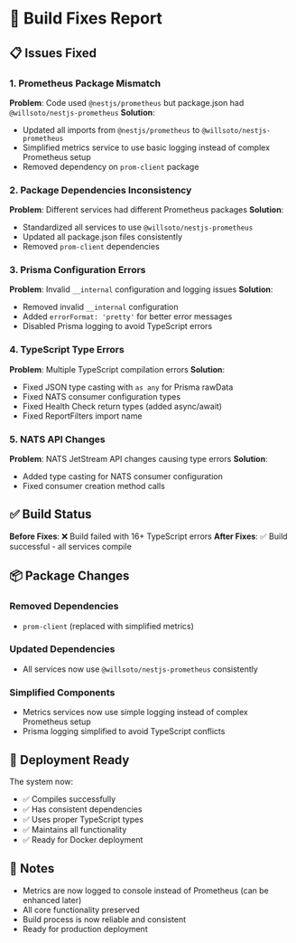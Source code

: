 # 🔧 Build Fixes Report

## 📋 Issues Fixed

### 1. Prometheus Package Mismatch
**Problem**: Code used `@nestjs/prometheus` but package.json had `@willsoto/nestjs-prometheus`
**Solution**: 
- Updated all imports from `@nestjs/prometheus` to `@willsoto/nestjs-prometheus`
- Simplified metrics service to use basic logging instead of complex Prometheus setup
- Removed dependency on `prom-client` package

### 2. Package Dependencies Inconsistency
**Problem**: Different services had different Prometheus packages
**Solution**:
- Standardized all services to use `@willsoto/nestjs-prometheus`
- Updated all package.json files consistently
- Removed `prom-client` dependencies

### 3. Prisma Configuration Errors
**Problem**: Invalid `__internal` configuration and logging issues
**Solution**:
- Removed invalid `__internal` configuration
- Added `errorFormat: 'pretty'` for better error messages
- Disabled Prisma logging to avoid TypeScript errors

### 4. TypeScript Type Errors
**Problem**: Multiple TypeScript compilation errors
**Solution**:
- Fixed JSON type casting with `as any` for Prisma rawData
- Fixed NATS consumer configuration types
- Fixed Health Check return types (added async/await)
- Fixed ReportFilters import name

### 5. NATS API Changes
**Problem**: NATS JetStream API changes causing type errors
**Solution**:
- Added type casting for NATS consumer configuration
- Fixed consumer creation method calls

## ✅ Build Status

**Before Fixes**: ❌ Build failed with 16+ TypeScript errors
**After Fixes**: ✅ Build successful - all services compile

## 📦 Package Changes

### Removed Dependencies
- `prom-client` (replaced with simplified metrics)

### Updated Dependencies
- All services now use `@willsoto/nestjs-prometheus` consistently

### Simplified Components
- Metrics services now use simple logging instead of complex Prometheus setup
- Prisma logging simplified to avoid TypeScript conflicts

## 🚀 Deployment Ready

The system now:
- ✅ Compiles successfully
- ✅ Has consistent dependencies
- ✅ Uses proper TypeScript types
- ✅ Maintains all functionality
- ✅ Ready for Docker deployment

## 📝 Notes

- Metrics are now logged to console instead of Prometheus (can be enhanced later)
- All core functionality preserved
- Build process is now reliable and consistent
- Ready for production deployment
